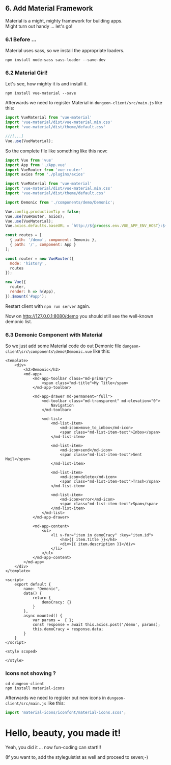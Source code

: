 ## 6. Add Material Framework

Material is a might, mighty framework for building apps.  
Might turn out handy ... let's go!

### 6.1 Before ... 

Material uses sass, so we install the appropriate loaders. 

~~~cli
npm install node-sass sass-loader --save-dev
~~~

### 6.2 Material Girl!

Let's see, how mighty it is and install it. 

~~~cli
npm install vue-material --save
~~~

Afterwards we need to register Material in `dungeon-client/src/main.js` like this:

~~~js
import VueMaterial from 'vue-material'
import 'vue-material/dist/vue-material.min.css'
import 'vue-material/dist/theme/default.css'

///[...]
Vue.use(VueMaterial);
~~~

So the complete file like something like this now:

~~~js
import Vue from 'vue'
import App from './App.vue'
import VueRouter from 'vue-router'
import axios from './plugins/axios'

import VueMaterial from 'vue-material'
import 'vue-material/dist/vue-material.min.css'
import 'vue-material/dist/theme/default.css'

import Demonic from './components/demo/Demonic';

Vue.config.productionTip = false;
Vue.use(VueRouter, axios);
Vue.use(VueMaterial);
Vue.axios.defaults.baseURL = `http://${process.env.VUE_APP_ENV_HOST}:${process.env.VUE_APP_ENV_PORT}`;

const routes = [
  { path: '/demo', component: Demonic },
  { path: '/', component: App }
];

const router = new VueRouter({
  mode: 'history',
  routes
});

new Vue({
  router,
  render: h => h(App),
}).$mount('#app');
~~~

Restart client with `npm run server` again.

Now on <http://127.0.0.1:8080/demo> you should still see the well-known demonic list. 

### 6.3 Demonic Component with Material

So we just add some Material code do out Demonic file `dungeon-client\src\components\demo\Demonic.vue` like this:

~~~vue
<template>
    <div>
        <h2>Demonic</h2>
        <md-app>
            <md-app-toolbar class="md-primary">
                <span class="md-title">My Title</span>
            </md-app-toolbar>

            <md-app-drawer md-permanent="full">
                <md-toolbar class="md-transparent" md-elevation="0">
                    Navigation
                </md-toolbar>

                <md-list>
                    <md-list-item>
                        <md-icon>move_to_inbox</md-icon>
                        <span class="md-list-item-text">Inbox</span>
                    </md-list-item>

                    <md-list-item>
                        <md-icon>send</md-icon>
                        <span class="md-list-item-text">Sent Mail</span>
                    </md-list-item>

                    <md-list-item>
                        <md-icon>delete</md-icon>
                        <span class="md-list-item-text">Trash</span>
                    </md-list-item>

                    <md-list-item>
                        <md-icon>error</md-icon>
                        <span class="md-list-item-text">Spam</span>
                    </md-list-item>
                </md-list>
            </md-app-drawer>

            <md-app-content>
                <ul>
                    <li v-for="item in demoCracy" :key="item.id">
                        <h4>{{ item.title }}</h4>
                        <div>{{ item.description }}</div>
                    </li>
                </ul>
            </md-app-content>
        </md-app>
    </div>
</template>

<script>
    export default {
        name: "Demonic",
        data() {
            return {
                demoCracy: {}
            }
        },
        async mounted() {
            var params =  { };
            const response = await this.axios.post('/demo', params);
            this.demoCracy = response.data;
        }
    }
</script>

<style scoped>

</style>
~~~

### Icons not showing ? 

~~~click
cd dungeon-client
npm install material-icons
~~~

Afterwards we need to register out new icons in `dungeon-client/src/main.js` like this:

~~~js
import 'material-icons/iconfont/material-icons.scss';
~~~

# Hello, beauty, you made it!

Yeah, you did it ... now fun-coding can start!!!  

(If you want to, add the styleguistist as well and proceed to seven;-)  
